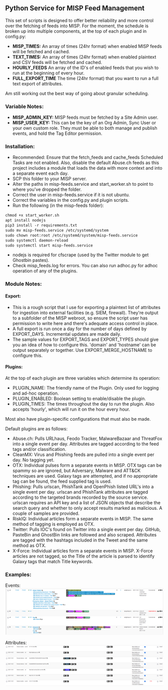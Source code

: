 ## Python Service for MISP Feed Management
This set of scripts is designed to offer better reliability and more control over the fetching of feeds into MISP. For the moment, the schedule is broken up into multiple components, at the top of each plugin and in config.py:
- **MISP_TIMES:** An array of times (24hr format) when enabled MISP feeds will be fetched and cached.  
- **TEXT_TIMES:** An array of times (24hr format) when enabled plaintext and CSV feeds will be fetched and cached.  
- **HOURLY_FEEDS** An array of the ID's of enabled feeds that you wish to run at the beginning of every hour.  
- **FULL_EXPORT_TIME** The time (24hr format) that you want to run a full text export of attributes.  

Am still working out the best way of going about granular scheduling.

### Variable Notes:
- **MISP_ADMIN_KEY:** MISP feeds must be fetched by a Site Admin user.  
- **MISP_USER_KEY:** This can be the key of an Org Admin, Sync User or your own custom role. They must be able to both manage and publish events, and hold the Tag Editor permission.  

### Installation:
- Recommended: Ensure that the fetch_feeds and cache_feeds Scheduled Tasks are not enabled.   Also, disable the default Abuse.ch feeds as this project includes a module that loads the data with more context and into a separate event each day.
- SCP this folder to your MISP server.  
- Alter the paths in misp-feeds.service and start_worker.sh to point to where you've dropped the folder.  
- Correct the user in misp-feeds.service if it is not ubuntu.  
- Correct the variables in the config.py and plugin scripts.  
- Run the following (in the misp-feeds folder):  
```
chmod +x start_worker.sh
apt install nodejs
pip3 install -r requirements.txt
sudo mv misp-feeds.service /etc/systemd/system
sudo chown root:root /etc/systemd/system/misp-feeds.service
sudo systemctl daemon-reload
sudo systemctl start misp-feeds.service
```
- nodejs is required for cfscrape (used by the Twitter module to get Ghostbin pastes).  
- Check misp_feeds.log for errors. You can also run adhoc.py for adhoc operation of any of the plugins.  

### Module Notes:
#### Export:
- This is a rough script that I use for exporting a plaintext list of attributes for ingestion into external facilities (e.g. SIEM, firewall). They're output to a subfolder of the MISP webroot, so ensure the script user has permission to write here and there's adequate access control in place.  
- A full export is run once a day for the number of days defined by EXPORT_DAYS. Incremental updates are made daily.  
- The sample values for EXPORT_TAGS and EXPORT_TYPES should give you an idea of how to configure this. 'domain' and 'hostname' can be output separately or together. Use EXPORT_MERGE_HOSTNAME to configure this.  

#### Plugins:
At the top of each plugin are three variables which determine its operation:

- PLUGIN_NAME: The friendly name of the Plugin. Only used for logging and ad-hoc operation. 
- PLUGIN_ENABLED: Boolean setting to enable/disable the plugin. 
- PLUGIN_TIMES: The times throughout the day to run the plugin. Also accepts 'hourly', which will run it on the hour every hour. 

Most also have plugin-specific configurations that must also be made.

Default plugins are as follows:
- Abuse.ch: Pulls URLhaus, Feodo Tracker, MalwareBazaar and ThreatFox into a single event per day. Attributes are tagged according to the feed tags and/or classification. 
- CleanMX: Virus and Phishing feeds are pulled into a single event per day. No tagging yet. 
- OTX: Individual pulses form a separate events in MISP. OTX tags can be spammy so are ignored, but Adversary, Malware and ATT&CK techniques are used. Galaxy tags are attempted, and if no appropriate tag can be found, the feed supplied tag is used. 
- Phishing: Pulls urlscan, PhishTank and OpenPhish listed URL's into a single event per day. urlscan and PhishTank attributes are tagged according to the targeted brands recorded by the source service. urlscan requires an API key and a list of JSON objects that describe the search query and whether to only accept results marked as malicious. A couple of samples are provided. 
- RiskIQ: Individual articles form a separate events in MISP. The same method of tagging is employed as OTX. 
- Twitter: Pulls IOC's found on Twitter into a single event per day. GitHub, PasteBin and GhostBin links are followed and also scraped. Attributes are tagged with the hashtags included in the Tweet and the same method as OTX. 
- X-Force: Individual articles form a separate events in MISP. X-Force articles are not tagged, so the Title of the article is parsed to identify Galaxy tags that match Title keywords. 

### Examples:
Events:
![Event Example](img/event_example.png)

Attributes:
![Attribute Examples](img/attribute_example.png)
